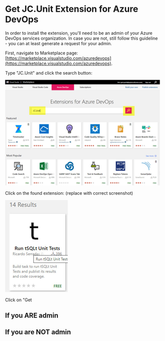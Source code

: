 # Get JC.Unit Extension for Azure DevOps

In order to install the extension, you'll need to be an admin of your Azure DevOps services organization. In case you are not, still follow this guideline - you can at least generate a request for your admin.

First, navigate to Marketplace page: [https://marketplace.visualstudio.com/azuredevops](https://marketplace.visualstudio.com/azuredevops).

Type "JC.Unit" and click the search button:

![Azure DevOps extensions Marketplace](../Images/media/marketplace.jpg)

Click on the found extension: <span class="todo">(replace with correct screenshot)</span>

![JC.Unit extension in marketplace](../Images/media/jc-unit-in-marketplace.jpg)


Click on "Get

## If you ARE admin


## If you are NOT admin

